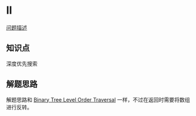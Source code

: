 # II

[问题描述](https://leetcode.com/problems/binary-tree-level-order-traversal-ii/)

## 知识点

深度优先搜索

## 解题思路

解题思路和 [Binary Tree Level Order Traversal](https://github.com/bingzhong-project/leetcode/blob/master/algorithms/binary-tree-level-order-traversal/solutions.md) 一样，不过在返回时需要将数组进行反转。
